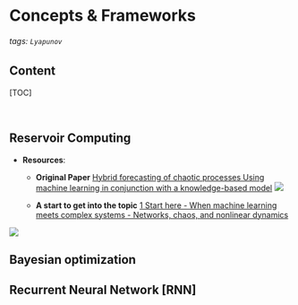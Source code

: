 # Concepts & Frameworks

###### tags: `Lyapunov`

## Content
[TOC]

&nbsp; 

## Reservoir Computing
- **Resources**: 
  * **Original Paper** [Hybrid forecasting of chaotic processes Using machine learning in conjunction with a knowledge-based model](https://drive.google.com/open?id=1AkVMKwpyp6LLu3-jyaQMLp8KPVgKuEgb&authuser=matthias.frenzl%40gmail.com&usp=drive_fs)
![](https://hackmd.io/_uploads/HJQN4ZHUq.png)


  * **A start to get into the topic** [1 Start here -  When machine learning meets complex systems - Networks, chaos, and nonlinear dynamics](https://drive.google.com/file/d/19GQTl6J7zLEYXzGBaBWzmbKZXHOhFDzp/view?usp=sharing)

![](https://hackmd.io/_uploads/B1HBH-S89.png)

## Bayesian optimization

## Recurrent Neural Network [RNN]
